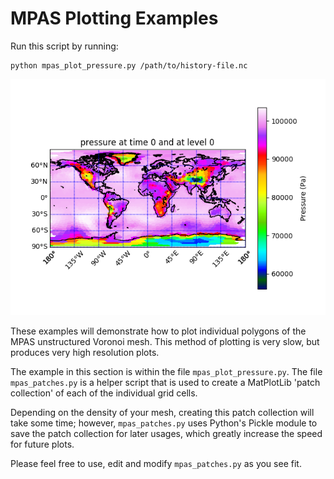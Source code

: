 MPAS Plotting Examples
======================

Run this script by running:
```
python mpas_plot_pressure.py /path/to/history-file.nc
```

<img src="../data/mpas-patches-example.png" alt="Pathces Example" width="700"/>

These examples will demonstrate how to plot individual polygons of the MPAS
unstructured Voronoi mesh. This method of plotting is very slow, but produces
very high resolution plots.

The example in this section is within the file `mpas_plot_pressure.py`. The
file `mpas_patches.py` is a helper script that is used to create a MatPlotLib
'patch collection' of each of the individual grid cells. 

Depending on the density of your mesh, creating this patch collection will take
some time; however, `mpas_patches.py` uses Python's Pickle module to save the
patch collection for later usages, which greatly increase the speed for future
plots.

Please feel free to use, edit and modify `mpas_patches.py` as you see fit.
